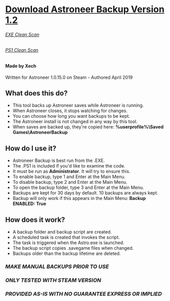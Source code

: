 
# [Download Astroneer Backup Version 1.2](https://github.com/Xechorizo/Astroneer-Backup/blob/master/AstroneerBackup.exe)
###### [EXE Clean Scan](https://www.virustotal.com/latest-scan/https://github.com/Xechorizo/Astroneer-Backup/blob/master/AstroneerBackup.exe)
###### [PS1 Clean Scan](https://www.virustotal.com/latest-scan/https://github.com/Xechorizo/Astroneer-Backup/blob/master/AstroneerBackup.ps1)
#### Made by Xech

Written for Astroneer 1.0.15.0 on Steam - Authored April 2019

## What does this do?

- This tool backs up Astroneer saves while Astroneer is running.
- When Astroneer closes, it stops watching for changes.
- You can choose how long you want backups to be kept.
- The Astroneer install is not changed in any way by this tool.
- When saves are backed up, they're copied here: **%userprofile%\Saved Games\AstroneerBackup**

## How do I use it?

- Astroneer Backup is best run from the .EXE.
- The .PS1 is included if you'd like to examine the code.
- It must be run as **Administrator**. It will try to ensure this.
- To enable backup, type 1 and Enter at the Main Menu.
- To disable backup, type 2 and Enter at the Main Menu.
- To open the backup folder, type 3 and Enter at the Main Menu.
- Backups are kept for 30 days by default. 10 backups are always kept.
- Backup will only work if this appears in the Main Menu: **Backup ENABLED: True**

## How does it work?

- A backup folder and backup script are created.
- A scheduled task is created that invokes the script.
- The task is triggered when the Astro.exe is launched.
- The backup script copies .savegame files when changed.
- Backups older than the backup lifetime are deleted.

### *MAKE MANUAL BACKUPS PRIOR TO USE*
### *ONLY TESTED WITH STEAM VERSION*
### *PROVIDED AS-IS WITH NO GUARANTEE EXPRESS OR IMPLIED*
